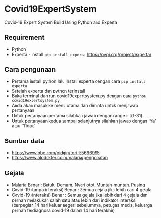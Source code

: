 # Covid19ExpertSystem
Covid-19 Expert System Build Using Python and Experta

## Requirement
- Python
- Experta - install `pip install experta`
https://pypi.org/project/experta/

## Cara pengunaan
- Pertama install python lalu install experta dengan cara `pip install experta`
- Setelah experta dan python terinstall
- Buka terminal dan run covid19expertsystem.py dengan cara `python covid19expertsystem.py`
- Anda akan masuk ke menu utama dan diminta untuk menjawab pertanyaan
- Untuk pertanyaan pertama silahkan jawab dengan range int(1-31)
- Untuk pertanyaan kedua sampai selanjutnya silahkan jawab dengan 'Ya' atau 'Tidak'

## Sumber data
- https://www.bbc.com/pidgin/tori-55696995
- https://www.alodokter.com/malaria/pengobatan

## Gejala
- Malaria
Benar : Batuk, Demam, Nyeri otot, Muntah-muntah, Pusing
- Covid-19 (tanpa interaksi)
Benar : Semua gejala jika lebih dari 4 gejala
- Covid-19 (interaksi)
Benar : Semua gejala jika lebih dari 4 gejala dan pernah melakukan salah satu atau lebih dari indikator interaksi (berpegian 14 hari keluar negeri sebelumnya, petugas medis, keluarga pernah terdiagnosa covid-19 dalam 14 hari terakhir)

